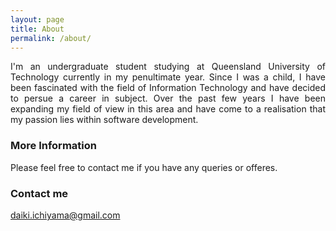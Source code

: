 ```yaml
---
layout: page
title: About
permalink: /about/
---
```



<div style="text-align: justify">
I'm an undergraduate student studying at Queensland University of Technology currently in my penultimate year.
Since I was a child, I have been fascinated with the field of Information Technology and have decided to persue a career in
subject. Over the past few years I have been expanding my field of view in this area and have come to a realisation that 
my passion lies within software development.
</div>



### More Information

Please feel free to contact me if you have any queries or offeres.

### Contact me
[daiki.ichiyama@gmail.com](mailto:daiki.ichiyama@gmail.com)